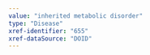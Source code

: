 ```yaml
---
value: "inherited metabolic disorder"
type: "Disease"
xref-identifier: "655"
xref-dataSource: "DOID"
---
```

